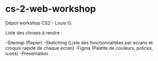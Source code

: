 # cs-2-web-workshop
Dépot workshop CS2 - Louis G.

Liste des choses à rendre :

-Sitemap (Papier)
-Sketching (Liste des fonctionnalitées par ecrans et croquis rapide de chaque écran) 
-Figma (Palette de couleurs, polices, icons)
-Presentation